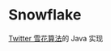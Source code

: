 # Snowflake

[Twitter 雪花算法](https://github.com/twitter-archive/snowflake/blob/snowflake-2010/src/main/scala/com/twitter/service/snowflake/IdWorker.scala)的 Java 实现
